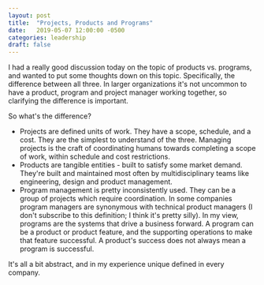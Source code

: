 ```yaml
---
layout: post
title:  "Projects, Products and Programs"
date:   2019-05-07 12:00:00 -0500
categories: leadership
draft: false
---
```


I had a really good discussion today on the topic of products vs. programs, and wanted to put some thoughts down on this topic. Specifically, the difference between all three. In larger organizations it's not uncommon to have a product, program and project manager working together, so clarifying the difference is important.

So what's the difference?
* Projects are defined units of work. They have a scope, schedule, and a cost. They are the simplest to understand of the three. Managing projects is the craft of coordinating humans towards completing a scope of work, within schedule and cost restrictions. 
* Products are tangible entities - built to satisfy some market demand. They're built and maintained most often by multidisciplinary teams like engineering, design and product management. 
* Program management is pretty inconsistently used. They can be a group of projects which require coordination. In some companies program managers are synonymous with technical product managers (I don't subscribe to this definition; I think it's pretty silly). In my view, programs are the systems that drive a business forward. A program can be a product or product feature, and the supporting operations to make that feature successful. A product's success does not always mean a program is successful.

It's all a bit abstract, and in my experience unique defined in every company. 